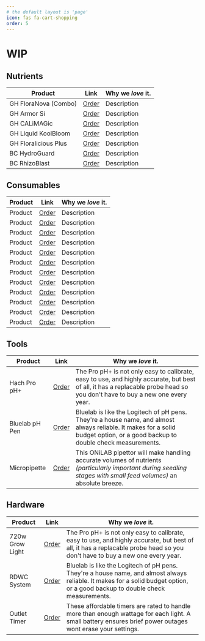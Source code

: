 ```yaml
---
# the default layout is 'page'
icon: fas fa-cart-shopping
order: 5
---
```


# WIP

## Nutrients

| **Product**           | **Link**                         | **Why we *love* it.**                                                                                                                                                         |
| --------------------- | -------------------------------- | ----------------------------------------------------------------------------------------------------------------------------------------------------------------------------- |
| GH FloraNova (Combo)  | [Order](https://amzn.to/3AAXlrr) | Description                                                                                                                                                                   |
| GH Armor Si           | [Order](https://amzn.to/3Xj1d9G) | Description                                                                                                                                                                   |
| GH CALiMAGic          | [Order](https://amzn.to/3yUARkY) | Description                                                                                                                                                                   |
| GH Liquid KoolBloom   | [Order](https://amzn.to/3yRbArQ) | Description                                                                                                                                                                   |
| GH Floralicious Plus  | [Order](https://amzn.to/4dBUNIf) | Description                                                                                                                                                                   |
| BC HydroGuard         | [Order](https://amzn.to/3T4tdv5) | Description                                                                                                                                                                   |
| BC RhizoBlast         | [Order](https://amzn.to/4dDUFrI) | Description                                                                                                                                                                   |

## Consumables

| **Product**    | **Link**                         | **Why we *love* it.**                                                                                                                                                         |
| -------------- | -------------------------------- | ----------------------------------------------------------------------------------------------------------------------------------------------------------------------------- |
| Product        | [Order](https://amzn.to/LNKHERE) | Description                                                                                                                                                                   |
| Product        | [Order](https://amzn.to/LNKHERE) | Description                                                                                                                                                                   |
| Product        | [Order](https://amzn.to/LNKHERE) | Description                                                                                                                                                                   |
| Product        | [Order](https://amzn.to/LNKHERE) | Description                                                                                                                                                                   |
| Product        | [Order](https://amzn.to/LNKHERE) | Description                                                                                                                                                                   |
| Product        | [Order](https://amzn.to/LNKHERE) | Description                                                                                                                                                                   |
| Product        | [Order](https://amzn.to/LNKHERE) | Description                                                                                                                                                                   |
| Product        | [Order](https://amzn.to/LNKHERE) | Description                                                                                                                                                                   |
| Product        | [Order](https://amzn.to/LNKHERE) | Description                                                                                                                                                                   |
| Product        | [Order](https://amzn.to/LNKHERE) | Description                                                                                                                                                                   |
| Product        | [Order](https://amzn.to/LNKHERE) | Description                                                                                                                                                                   |
| Product        | [Order](https://amzn.to/LNKHERE) | Description                                                                                                                                                                   |

## Tools

| **Product**    | **Link**                         | **Why we *love* it.**                                                                                                                                                         |
| -------------- | -------------------------------- | ----------------------------------------------------------------------------------------------------------------------------------------------------------------------------- |
| Hach Pro pH+   | [Order](https://amzn.to/3MhBmbT) | The Pro pH+ is not only easy to calibrate, easy to use, and highly accurate, but best of all, it has a replacable probe head so you don't have to buy a new one every year.   |
| Bluelab pH Pen | [Order](https://amzn.to/3T5w5rB) | Bluelab is like the Logitech of pH pens. They're a house name, and almost always reliable. It makes for a solid budget option, or a good backup to double check measurements. |
| Micropipette   | [Order](https://amzn.to/3X0zZTN) | This ONiLAB pipettor will make handling accurate volumes of nutrients *(particularly important during seedling stages with small feed volumes)* an absolute breeze.           |

## Hardware

| **Product**      | **Link**                         | **Why we *love* it.**                                                                                                                                                         |
| ---------------- | -------------------------------- | ----------------------------------------------------------------------------------------------------------------------------------------------------------------------------- |
| 720w Grow Light  | [Order](https://amzn.to/3WWSFE1) | The Pro pH+ is not only easy to calibrate, easy to use, and highly accurate, but best of all, it has a replacable probe head so you don't have to buy a new one every year.   |
| RDWC System      | [Order](https://amzn.to/3T5IFqN) | Bluelab is like the Logitech of pH pens. They're a house name, and almost always reliable. It makes for a solid budget option, or a good backup to double check measurements. |
| Outlet Timer     | [Order](https://amzn.to/4g1IeHL) | These affordable timers are rated to handle more than enough wattage for each light. A small battery ensures brief power outages wont erase your settings.                    |
